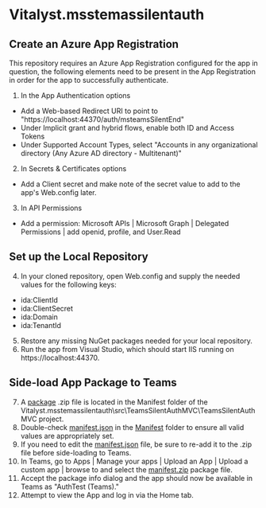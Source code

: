 # Vitalyst.msstemassilentauth

## Create an Azure App Registration

This repository requires an Azure App Registration configured for the app in question, the following elements need to be present in the App Registration in order for the app to successfully authenticate.

1. In the App Authentication options
- Add a Web-based Redirect URI to point to "https://localhost:44370/auth/msteamsSilentEnd"
- Under Implicit grant and hybrid flows, enable both ID and Access Tokens
- Under Supported Account Types, select "Accounts in any organizational directory (Any Azure AD directory - Multitenant)"

2. In Secrets & Certificates options
- Add a Client secret and make note of the secret value to add to the app's Web.config later.

3. In API Permissions
- Add a permission: Microsoft APIs | Microsoft Graph | Delegated Permissions | add openid, profile, and User.Read

## Set up the Local Repository

4. In your cloned repository, open Web.config and supply the needed values for the following keys:
- ida:ClientId
- ida:ClientSecret
- ida:Domain
- ida:TenantId

5. Restore any missing NuGet packages needed for your local repository.
6. Run the app from Visual Studio, which should start IIS running on https://localhost:44370.

## Side-load App Package to Teams

7. A [package](src/TeamsSilentAuthMVC/TeamsSilentAuthMVC/Manifest/manifest.zip) .zip file is located in the Manifest folder of the Vitalyst.msstemassilentauth\src\TeamsSilentAuthMVC\TeamsSilentAuthMVC project.
8. Double-check [manifest.json](src/TeamsSilentAuthMVC/TeamsSilentAuthMVC/Manifest/manifest.json) in the [Manifest](src/TeamsSilentAuthMVC/TeamsSilentAuthMVC/Manifest/) folder to ensure all valid values are appropriately set.
9. If you need to edit the [manifest.json](src/TeamsSilentAuthMVC/TeamsSilentAuthMVC/Manifest/manifest.json) file, be sure to re-add it to the .zip file before side-loading to Teams.
10. In Teams, go to Apps | Manage your apps | Upload an App | Upload a custom app | browse to and select the [manifest.zip]((src/TeamsSilentAuthMVC/TeamsSilentAuthMVC/Manifest/manifest.zip)) package file.
11. Accept the package info dialog and the app should now be available in Teams as "AuthTest (Teams)."
12. Attempt to view the App and log in via the Home tab.
